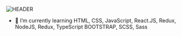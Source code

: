 ![HEADER](https://github.com/alexandrtab/alexandrtab/blob/main/assets/coding.gif)

- 🌱 I’m currently learning HTML, CSS, JavaScript, React.JS, Redux, NodeJS, Redux, TypeScript BOOTSTRAP, SCSS, Sass
